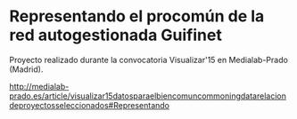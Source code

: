 Representando el procomún de la red autogestionada Guifinet
===========================================================

Proyecto realizado durante la convocatoria Visualizar'15 en Medialab-Prado (Madrid).

http://medialab-prado.es/article/visualizar15datosparaelbiencomuncommoningdatarelaciondeproyectosseleccionados#Representando
